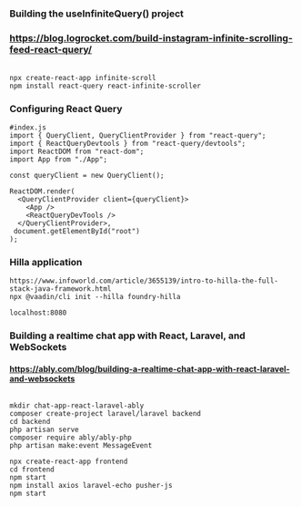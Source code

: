######
#
###   Building the useInfiniteQuery() project
###   https://blog.logrocket.com/build-instagram-infinite-scrolling-feed-react-query/
######
```
npx create-react-app infinite-scroll
npm install react-query react-infinite-scroller
```

### Configuring React Query

```
#index.js
import { QueryClient, QueryClientProvider } from "react-query";
import { ReactQueryDevtools } from "react-query/devtools";
import ReactDOM from "react-dom";
import App from "./App";

const queryClient = new QueryClient();

ReactDOM.render(
  <QueryClientProvider client={queryClient}>
    <App />
    <ReactQueryDevTools />
  </QueryClientProvider>,
 document.getElementById("root")
);
```


### Hilla application
```
https://www.infoworld.com/article/3655139/intro-to-hilla-the-full-stack-java-framework.html
npx @vaadin/cli init --hilla foundry-hilla

localhost:8080
```




### Building a realtime chat app with React, Laravel, and WebSockets
#### https://ably.com/blog/building-a-realtime-chat-app-with-react-laravel-and-websockets

```

mkdir chat-app-react-laravel-ably
composer create-project laravel/laravel backend
cd backend
php artisan serve
composer require ably/ably-php
php artisan make:event MessageEvent

npx create-react-app frontend
cd frontend
npm start
npm install axios laravel-echo pusher-js
npm start
```
